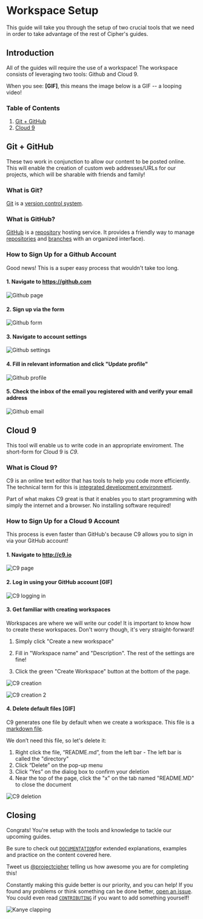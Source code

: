 # Workspace Setup

This guide will take you through the setup of two crucial tools that we need in order to take advantage of the rest of Cipher's guides.

## Introduction

All of the guides will require the use of a workspace! The workspace consists of leveraging two tools: Github and Cloud 9.

When you see: **[GIF]**, this means the image below is a GIF -- a looping video!

### Table of Contents

1. [Git + GitHub](#git--github)
2. [Cloud 9](#cloud-9-c9)

## Git + GitHub

These two work in conjunction to allow our content to be posted online. This will enable the creation of custom web addresses/URLs for our projects, which will be sharable with friends and family!

### What is Git?

[Git](https://git.com) is a [version control system](../DOCUMENTATION.md#version-control-system-vcs).

### What is GitHub?

[GitHub](https://github.com/) is a [repository](../DOCUMENTATION.md#repository) hosting service. It provides a friendly way to manage [repositories](../DOCUMENTATION.md#repository) and [branches](../DOCUMENTATION.md#branch) with an organized interface).

### How to Sign Up for a Github Account

Good news! This is a super easy process that wouldn't take too long.

#### 1. Navigate to https://github.com

  ![Github page](img/github.png)

#### 2. Sign up via the form

  ![Github form](img/github_form.png)

#### 3. Navigate to account settings

  ![Github settings](img/github_settings.png)

#### 4. Fill in relevant information and click "Update profile"

  ![Github profile](img/github_profile.png)

#### 5. Check the inbox of the email you registered with and verify your email address

  ![Github email](img/github_email.png)

## Cloud 9

This tool will enable us to write code in an appropriate enviroment. The short-form for Cloud 9 is _C9_.

### What is Cloud 9?

C9 is an online text editor that has tools to help you code more efficiently. The technical term for this is [integrated development environment](../DOCUMENTATION.md#integrated-development-environment-ide).

Part of what makes C9 great is that it enables you to start programming with simply the internet and a browser. No installing software required!

### How to Sign Up for a Cloud 9 Account

This process is even faster than GitHub's because C9 allows you to sign in via your GitHub account!

#### 1. Navigate to http://c9.io

  ![C9 page](img/c9.png)

#### 2. Log in using your GitHub account [GIF]

![C9 logging in](img/c9_logging_in.gif)

#### 3. Get familiar with creating workspaces

Workspaces are where we will write our code! It is important to know how to create these workspaces. Don't worry though, it's very straight-forward!

1. Simply click "Create a new workspace"

2. Fill in "Workspace name" and "Description". The rest of the settings are fine!

3. Click the green "Create Workspace" button at the bottom of the page.

![C9 creation](img/c9_workspace_creation.png)

![C9 creation 2](img/c9_workspace_creation_2.png)

#### 4. Delete default files [GIF]

C9 generates one file by default when we create a workspace. This file is a [markdown file](../DOCUMENTATION.md#markdown).

We don’t need this file, so let's delete it:

  1. Right click the file, “README.md”, from the left bar
    - The left bar is called the "directory"
  2. Click “Delete” on the pop-up menu
  3. Click “Yes” on the dialog box to confirm your deletion
  4. Near the top of the page, click the "x" on the tab named "README.MD" to close the document

![C9 deletion](img/c9_deleting.gif)

## Closing

Congrats! You're setup with the tools and knowledge to tackle our upcoming guides.

Be sure to check out [`DOCUMENTATION`](../DOCUMENTATION.md)for extended explanations, examples and practice on the content covered here.

Tweet us [@projectcipher](https://twitter.com/projectcipher) telling us how awesome you are for completing this!

Constantly making this guide better is our priority, and you can help! If you found any problems or think something can be done better, [open an issue](https://github.com/projectcipher/cipher/issues/new). You could even read [`CONTRIBUTING`](../../CONTRIBUTING.md) if you want to add something yourself!

![Kanye clapping](img/kanye_clapping.gif)
